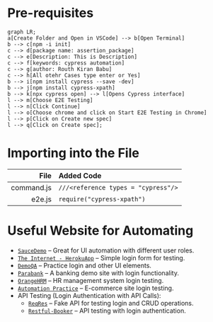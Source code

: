 # Pre-requisites

```mermaid
graph LR;
a[Create Folder and Open in VSCode] --> b[Open Terminal]
b --> c[npm -i init]
c --> d[package name: assertion_package]
c --> e[Description: This is Description]
c --> f[keywords: cypress automation]
c --> g[author: Routh Kiran Babu]
c --> h[All otehr Cases type enter or Yes]
b --> i[npm install cypress --save -dev]
b --> j[npm install cypress-xpath]
b --> k[npx cypress open] --> l[Opens Cypress interface]
l --> m[Choose E2E Testing]
l --> n[Click Continue]
l --> o[Choose chrome and click on Start E2E Testing in Chrome]
l --> p[Click on Create new spec]
l --> q[Click on Create spec];
```

# Importing into the File

<div align = center>
  
|File|Added Code|
|--:|:--|
|command.js|`///<reference types = "cypress"/>`|
|e2e.js|`require("cypress-xpath")`|
</div>



# Useful Website for Automating
 - [`SauceDemo`](https://www.saucedemo.com/) – Great for UI automation with different user roles.
- [`The Internet - HerokuApp`](https://the-internet.herokuapp.com/) – Simple login form for testing.
- [`DemoQA`](https://demoqa.com/) – Practice login and other UI elements.
- [`Parabank`](https://parabank.parasoft.com/parabank/index.htm) – A banking demo site with login functionality.
- [`OrangeHRM`](https://opensource-demo.orangehrmlive.com/web/index.php/auth/login) – HR management system login testing.
- [`Automation Practice`](https://www.automationexercise.com/) – E-commerce site login testing.
- API Testing (Login Authentication with API Calls):
  - [`ReqRes`](https://reqres.in/) – Fake API for testing login and CRUD operations.
  - [`Restful-Booker`](https://restful-booker.herokuapp.com/) – API testing with login authentication.
